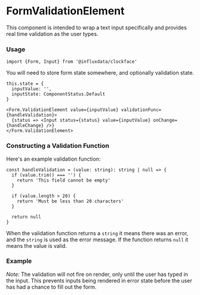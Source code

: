 # FormValidationElement

This component is intended to wrap a text input specifically and provides real time validation as the user types. 

### Usage

```tsx
import {Form, Input} from '@influxdata/clockface'
```

You will need to store form state somewhere, and optionally validation state.

```tsx
this.state = {
  inputValue: '',
  inputState: ComponentStatus.Default
}
```
```tsx
<Form.ValidationElement value={inputValue} validationFunc={handleValidation}>
  {status => <Input status={status} value={inputValue} onChange={handleChange} />}
</Form.ValidationElement>
```

### Constructing a Validation Function

Here's an example validation function:
```tsx
const handleValidation = (value: string): string | null => {
  if (value.trim() === '') {
    return 'This field cannot be empty'
  }

  if (value.length > 20) {
    return 'Must be less than 20 characters'
  }

  return null
}
```

When the validation function returns a `string` it means there was an error, and the `string` is used as the error message. If the function returns `null` it means the value is valid.

### Example

*Note:* The validation will not fire on render, only until the user has typed in the input. This prevents inputs being rendered in error state before the user has had a chance to fill out the form.

<!-- STORY -->

<!-- STORY HIDE START -->

<!-- STORY HIDE END -->

<!-- PROPS -->
